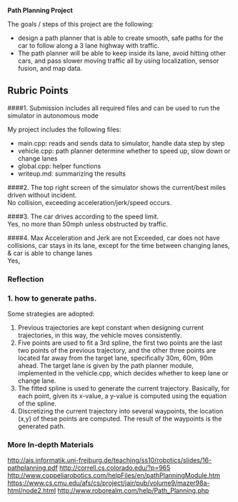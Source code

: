 **Path Planning Project**

The goals / steps of this project are the following:
* design a path planner that is able to create smooth, safe paths for the car to follow along a 3 lane highway with traffic.
* The path planner will be able to keep inside its lane, avoid hitting other cars, and pass slower moving traffic all by using 
localization, sensor fusion, and map data.

## Rubric Points

####1. Submission includes all required files and can be used to run the simulator in autonomous mode

My project includes the following files:
* main.cpp: reads and sends data to simulator, handle data step by step 
* vehicle.cpp: path planner determine whether to speed up, slow down or change lanes
* global.cpp: helper functions 
* writeup.md: summarizing the results

####2. The top right screen of the simulator shows the current/best miles driven without incident.      
No collision, exceeding acceleration/jerk/speed occurs.

####3. The car drives according to the speed limit.     
Yes, no more than 50mph unless obstructed by traffic.

####4. Max Acceleration and Jerk are not Exceeded, car does not have collisions, car stays in its lane, 
except for the time between changing lanes, & car is able to change lanes   
Yes, 

### Reflection

### 1. how to generate paths.

Some strategies are adopted:  
  1. Previous trajectories are kept constant when designing current trajectories, in this way, the vehicle moves consistently. 
  2. Five points are used to fit a 3rd spline, the first two points are the last two points of the previous trajectory, and the other three
  points are located far away from the target lane, specifically 30m, 60m, 90m ahead. The target lane is given by the path planner module,
  implemented in the vehicle.cpp, which decides whether to keep lane or change lane. 
  3. The fitted spline is used to generate the current trajectory. Basically, for each point, given its x-value, a y-value is computed using 
  the equation of the spline. 
  4. Discretizing the current trajectory into several waypoints, the location (x,y) of these points are computed. The result of the waypoints 
  is the generated path. 
 
### More In-depth Materials

http://ais.informatik.uni-freiburg.de/teaching/ss10/robotics/slides/16-pathplanning.pdf
http://correll.cs.colorado.edu/?p=965
http://www.coppeliarobotics.com/helpFiles/en/pathPlanningModule.htm
https://www.cs.cmu.edu/afs/cs/project/jair/pub/volume9/mazer98a-html/node2.html
http://www.roborealm.com/help/Path_Planning.php
